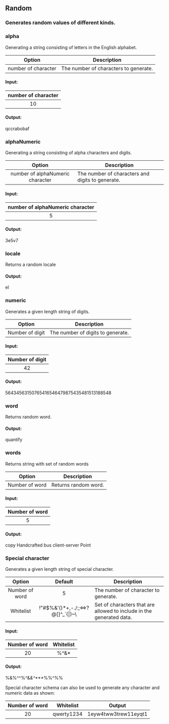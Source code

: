 ## Random

### Generates random values of different kinds.

### alpha
Generating a string consisting of letters in the English alphabet.

|Option| Description|
|:------:|------|
|number of character|The number of characters to generate.|

#### Input:
|number of character|
|:----:|
|10|

#### Output:
qccrabobaf


### alphaNumeric
Generating a string consisting of alpha characters and digits.

|Option| Description|
|:------:|------|
|number of alphaNumeric character|The number of characters and digits to generate.|

#### Input:
|number of alphaNumeric character|
|:----:|
|5|

#### Output:
3e5v7


### locale
Returns a random locale

#### Output:
el


### numeric
Generates a given length string of digits.

|Option| Description|
|:------:|------|
|Number of digit|The number of digits to generate.|

#### Input:
|Number of digit|
|:----:|
|42|

#### Output:
56434563150765416546479875435481513188548


### word
Returns random word.

#### Output:
quantify


### words
Returns string with set of random words

|Option| Description|
|:------:|------|
|Number of word|Returns random word.|

#### Input:
|Number of word|
|:----:|
|5|

#### Output:
copy Handcrafted bus client-server Point

### Special character
Generates a given length string of special character.


|Option|Default | Description|
|:------:|:------:|------|
|Number of word|5|The number of character to generate.|
|Whitelist| !"#$%&'()*+,-./:;<=>?@[]^_`{\|}~\ |Set of characters that are allowed to include in the generated data.|

#### Input:
|Number of word| Whitelist
|:----:|:----:|
|20|%^&*|

#### Output:
%&%^^%^&*&^****%%^%%

Special character schema can also be used to generate any character and numeric data as shown:

|Number of word| Whitelist| Output
|:----:|:----:|:----:|
|20|qwerty1234|1eyw4tww3trew11eyqt1|